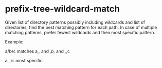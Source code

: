 # prefix-tree-wildcard-match

Given list of directory patterns possibly including wildcards and list of directories, find the best matching
pattern for each path. In case of multiple matching patterns, prefer fewest wildcards and then most specific pattern.

Example:

a/b/c matches a,*,* and *,b,* and *,*,c

a,*,* is most specific
